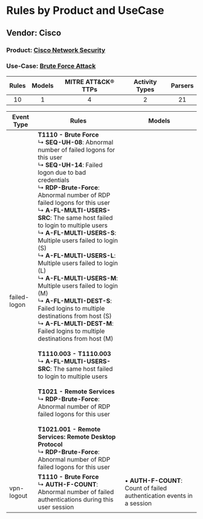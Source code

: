 Rules by Product and UseCase
============================
Vendor: Cisco
-------------
### Product: [Cisco Network Security](../ds_cisco_cisco_network_security.md)
### Use-Case: [Brute Force Attack](../../../../UseCases/uc_brute_force_attack.md)

| Rules | Models | MITRE ATT&CK® TTPs | Activity Types | Parsers |
|:-----:|:------:|:------------------:|:--------------:|:-------:|
|  10   |   1    |         4          |       2        |   21    |

| Event Type   | Rules    | Models    |
| ---- | ---- | ---- |
| failed-logon | <b>T1110 - Brute Force</b><br> ↳ <b>SEQ-UH-08</b>: Abnormal number of failed logons for this user<br> ↳ <b>SEQ-UH-14</b>: Failed logon due to bad credentials<br> ↳ <b>RDP-Brute-Force</b>: Abnormal number of RDP failed logons for this user<br> ↳ <b>A-FL-MULTI-USERS-SRC</b>: The same host failed to login to multiple users<br> ↳ <b>A-FL-MULTI-USERS-S</b>: Multiple users failed to login (S)<br> ↳ <b>A-FL-MULTI-USERS-L</b>: Multiple users failed to login (L)<br> ↳ <b>A-FL-MULTI-USERS-M</b>: Multiple users failed to login (M)<br> ↳ <b>A-FL-MULTI-DEST-S</b>: Failed logins to multiple destinations from host (S)<br> ↳ <b>A-FL-MULTI-DEST-M</b>: Failed logins to multiple destinations from host (M)<br><br><b>T1110.003 - T1110.003</b><br> ↳ <b>A-FL-MULTI-USERS-SRC</b>: The same host failed to login to multiple users<br><br><b>T1021 - Remote Services</b><br> ↳ <b>RDP-Brute-Force</b>: Abnormal number of RDP failed logons for this user<br><br><b>T1021.001 - Remote Services: Remote Desktop Protocol</b><br> ↳ <b>RDP-Brute-Force</b>: Abnormal number of RDP failed logons for this user |    |
| vpn-logout   | <b>T1110 - Brute Force</b><br> ↳ <b>AUTH-F-COUNT</b>: Abnormal number of failed authentications during this user session    |  • <b>AUTH-F-COUNT</b>: Count of failed authentication events in a session |